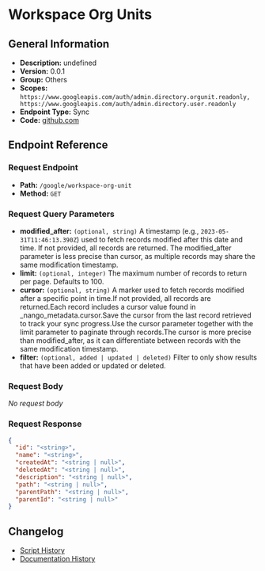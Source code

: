 # Workspace Org Units

## General Information

- **Description:** undefined
- **Version:** 0.0.1
- **Group:** Others
- **Scopes:** `https://www.googleapis.com/auth/admin.directory.orgunit.readonly, https://www.googleapis.com/auth/admin.directory.user.readonly`
- **Endpoint Type:** Sync
- **Code:** [github.com](https://github.com/NangoHQ/integration-templates/tree/main/integrations/google/syncs/workspace-org-units.ts)


## Endpoint Reference

### Request Endpoint

- **Path:** `/google/workspace-org-unit`
- **Method:** `GET`

### Request Query Parameters

- **modified_after:** `(optional, string)` A timestamp (e.g., `2023-05-31T11:46:13.390Z`) used to fetch records modified after this date and time. If not provided, all records are returned. The modified_after parameter is less precise than cursor, as multiple records may share the same modification timestamp.
- **limit:** `(optional, integer)` The maximum number of records to return per page. Defaults to 100.
- **cursor:** `(optional, string)` A marker used to fetch records modified after a specific point in time.If not provided, all records are returned.Each record includes a cursor value found in _nango_metadata.cursor.Save the cursor from the last record retrieved to track your sync progress.Use the cursor parameter together with the limit parameter to paginate through records.The cursor is more precise than modified_after, as it can differentiate between records with the same modification timestamp.
- **filter:** `(optional, added | updated | deleted)` Filter to only show results that have been added or updated or deleted.

### Request Body

_No request body_

### Request Response

```json
{
  "id": "<string>",
  "name": "<string>",
  "createdAt": "<string | null>",
  "deletedAt": "<string | null>",
  "description": "<string | null>",
  "path": "<string | null>",
  "parentPath": "<string | null>",
  "parentId": "<string | null>"
}
```

## Changelog

- [Script History](https://github.com/NangoHQ/integration-templates/commits/main/integrations/google/syncs/workspace-org-units.ts)
- [Documentation History](https://github.com/NangoHQ/integration-templates/commits/main/integrations/google/syncs/workspace-org-units.md)

<!-- END  GENERATED CONTENT -->

